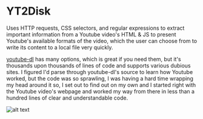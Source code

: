 # YT2Disk

Uses HTTP requests, CSS selectors, and regular expressions to extract important information from a Youtube video's HTML & JS to present Youtube's available formats of the video, which the user can choose from to write its content to a local file very quickly. 

[youtube-dl](https://github.com/ytdl-org/youtube-dl) has many options, which is great if you need them, but it's thousands upon thousands of lines of code and supports various dubious sites. I figured I'd parse through youtube-dl's source to learn how Youtube worked, but the code was so sprawling, I was having a hard time wrapping my head around it so, I set out to find out on my own and I started right with the Youtube video's webpage and worked my way from there in less than a hundred lines of clear and understandable code. 

![alt text](https://github.com/treatmesubj/YT2Disk/blob/master/Screenshot%20(39).png)
